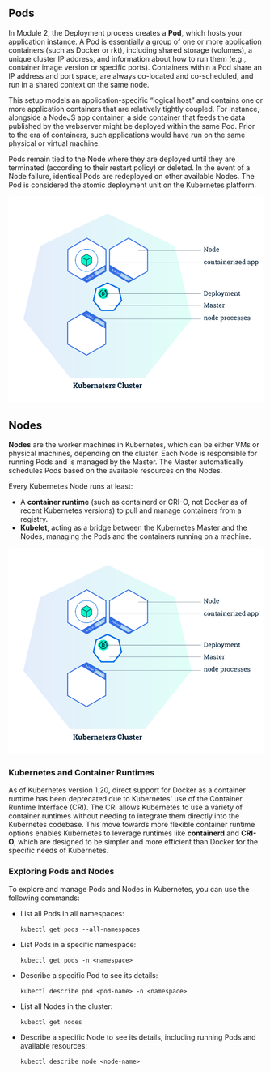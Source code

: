 ## Pods

In Module 2, the Deployment process creates a **Pod**, which hosts your application instance. A Pod is essentially a group of one or more application containers (such as Docker or rkt), including shared storage (volumes), a unique cluster IP address, and information about how to run them (e.g., container image version or specific ports). Containers within a Pod share an IP address and port space, are always co-located and co-scheduled, and run in a shared context on the same node.

This setup models an application-specific “logical host” and contains one or more application containers that are relatively tightly coupled. For instance, alongside a NodeJS app container, a side container that feeds the data published by the webserver might be deployed within the same Pod. Prior to the era of containers, such applications would have run on the same physical or virtual machine.

Pods remain tied to the Node where they are deployed until they are terminated (according to their restart policy) or deleted. In the event of a Node failure, identical Pods are redeployed on other available Nodes. The Pod is considered the atomic deployment unit on the Kubernetes platform.

![Pods in Kubernetes](/asserts/module_02_first_app.svg)

## Nodes

**Nodes** are the worker machines in Kubernetes, which can be either VMs or physical machines, depending on the cluster. Each Node is responsible for running Pods and is managed by the Master. The Master automatically schedules Pods based on the available resources on the Nodes.

Every Kubernetes Node runs at least:

- A **container runtime** (such as containerd or CRI-O, not Docker as of recent Kubernetes versions) to pull and manage containers from a registry.
- **Kubelet**, acting as a bridge between the Kubernetes Master and the Nodes, managing the Pods and the containers running on a machine.

![Nodes in Kubernetes](/asserts/module_02_first_app.svg)

### Kubernetes and Container Runtimes

As of Kubernetes version 1.20, direct support for Docker as a container runtime has been deprecated due to Kubernetes' use of the Container Runtime Interface (CRI). The CRI allows Kubernetes to use a variety of container runtimes without needing to integrate them directly into the Kubernetes codebase. This move towards more flexible container runtime options enables Kubernetes to leverage runtimes like **containerd** and **CRI-O**, which are designed to be simpler and more efficient than Docker for the specific needs of Kubernetes.

### Exploring Pods and Nodes

To explore and manage Pods and Nodes in Kubernetes, you can use the following commands:

- List all Pods in all namespaces:
  ```shell
  kubectl get pods --all-namespaces
  ```
- List Pods in a specific namespace:
  ```shell
  kubectl get pods -n <namespace>
  ```
- Describe a specific Pod to see its details:
  ```shell
  kubectl describe pod <pod-name> -n <namespace>
  ```
- List all Nodes in the cluster:
  ```shell
  kubectl get nodes
  ```
- Describe a specific Node to see its details, including running Pods and available resources:
  ```shell
  kubectl describe node <node-name>
  ```

